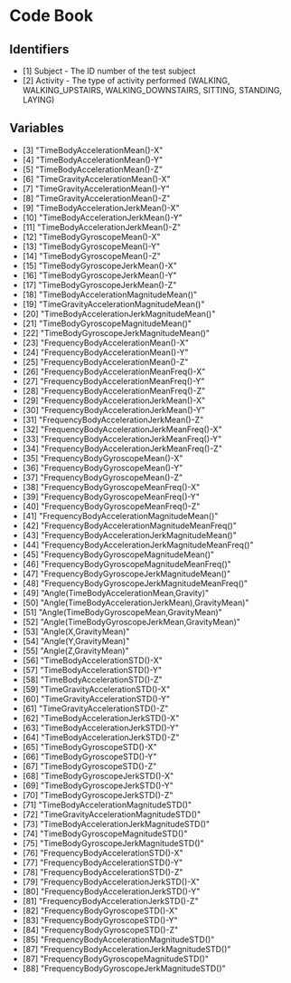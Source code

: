 
# Code Book

## Identifiers
* [1] Subject - The ID number of the test subject
* [2] Activity - The type of activity performed (WALKING, WALKING_UPSTAIRS, WALKING_DOWNSTAIRS, SITTING, STANDING, LAYING)
## Variables                                      
* [3] "TimeBodyAccelerationMean()-X"                   
* [4] "TimeBodyAccelerationMean()-Y"                    
* [5] "TimeBodyAccelerationMean()-Z"                   
* [6] "TimeGravityAccelerationMean()-X"                 
* [7] "TimeGravityAccelerationMean()-Y"               
* [8] "TimeGravityAccelerationMean()-Z"                 
* [9] "TimeBodyAccelerationJerkMean()-X"              
* [10] "TimeBodyAccelerationJerkMean()-Y"                
* [11] "TimeBodyAccelerationJerkMean()-Z"             
* [12] "TimeBodyGyroscopeMean()-X"                       
* [13] "TimeBodyGyroscopeMean()-Y"                    
* [14] "TimeBodyGyroscopeMean()-Z"                       
* [15] "TimeBodyGyroscopeJerkMean()-X"                 
* [16] "TimeBodyGyroscopeJerkMean()-Y"                   
* [17] "TimeBodyGyroscopeJerkMean()-Z"                
* [18] "TimeBodyAccelerationMagnitudeMean()"             
* [19] "TimeGravityAccelerationMagnitudeMean()"         
* [20] "TimeBodyAccelerationJerkMagnitudeMean()"         
* [21] "TimeBodyGyroscopeMagnitudeMean()"                 
* [22] "TimeBodyGyroscopeJerkMagnitudeMean()"            
* [23] "FrequencyBodyAccelerationMean()-X"      
* [24] "FrequencyBodyAccelerationMean()-Y"               
* [25] "FrequencyBodyAccelerationMean()-Z"      
* [26] "FrequencyBodyAccelerationMeanFreq()-X"           
* [27] "FrequencyBodyAccelerationMeanFreq()-Y"       
* [28] "FrequencyBodyAccelerationMeanFreq()-Z"           
* [29] "FrequencyBodyAccelerationJerkMean()-X"     
* [30] "FrequencyBodyAccelerationJerkMean()-Y"           
* [31] "FrequencyBodyAccelerationJerkMean()-Z"     
* [32] "FrequencyBodyAccelerationJerkMeanFreq()-X"       
* [33] "FrequencyBodyAccelerationJerkMeanFreq()-Y" 
* [34] "FrequencyBodyAccelerationJerkMeanFreq()-Z"       
* [35] "FrequencyBodyGyroscopeMean()-X"             
* [36] "FrequencyBodyGyroscopeMean()-Y"                  
* [37] "FrequencyBodyGyroscopeMean()-Z"             
* [38] "FrequencyBodyGyroscopeMeanFreq()-X"              
* [39] "FrequencyBodyGyroscopeMeanFreq()-Y"         
* [40] "FrequencyBodyGyroscopeMeanFreq()-Z"              
* [41] "FrequencyBodyAccelerationMagnitudeMean()"    
* [42] "FrequencyBodyAccelerationMagnitudeMeanFreq()"    
* [43] "FrequencyBodyAccelerationJerkMagnitudeMean()" 
* [44] "FrequencyBodyAccelerationJerkMagnitudeMeanFreq()"
* [45] "FrequencyBodyGyroscopeMagnitudeMean()"        
* [46] "FrequencyBodyGyroscopeMagnitudeMeanFreq()"       
* [47] "FrequencyBodyGyroscopeJerkMagnitudeMean()"    
* [48] "FrequencyBodyGyroscopeJerkMagnitudeMeanFreq()"   
* [49] "Angle(TimeBodyAccelerationMean,Gravity)"      
* [50] "Angle(TimeBodyAccelerationJerkMean),GravityMean)"
* [51] "Angle(TimeBodyGyroscopeMean,GravityMean)"     
* [52] "Angle(TimeBodyGyroscopeJerkMean,GravityMean)"    
* [53] "Angle(X,GravityMean)"                        
* [54] "Angle(Y,GravityMean)"                            
* [55] "Angle(Z,GravityMean)"                       
* [56] "TimeBodyAccelerationSTD()-X"                     
* [57] "TimeBodyAccelerationSTD()-Y"                
* [58] "TimeBodyAccelerationSTD()-Z"                     
* [59] "TimeGravityAccelerationSTD()-X"              
* [60] "TimeGravityAccelerationSTD()-Y"                  
* [61] "TimeGravityAccelerationSTD()-Z"              
* [62] "TimeBodyAccelerationJerkSTD()-X"                 
* [63] "TimeBodyAccelerationJerkSTD()-Y"           
* [64] "TimeBodyAccelerationJerkSTD()-Z"                 
* [65] "TimeBodyGyroscopeSTD()-X"                 
* [66] "TimeBodyGyroscopeSTD()-Y"                        
* [67] "TimeBodyGyroscopeSTD()-Z"                 
* [68] "TimeBodyGyroscopeJerkSTD()-X"                    
* [69] "TimeBodyGyroscopeJerkSTD()-Y"              
* [70] "TimeBodyGyroscopeJerkSTD()-Z"                    
* [71] "TimeBodyAccelerationMagnitudeSTD()"        
* [72] "TimeGravityAccelerationMagnitudeSTD()"           
* [73] "TimeBodyAccelerationJerkMagnitudeSTD()"    
* [74] "TimeBodyGyroscopeMagnitudeSTD()"                 
* [75] "TimeBodyGyroscopeJerkMagnitudeSTD()"          
* [76] "FrequencyBodyAccelerationSTD()-X"                
* [77] "FrequencyBodyAccelerationSTD()-Y"            
* [78] "FrequencyBodyAccelerationSTD()-Z"                
* [79] "FrequencyBodyAccelerationJerkSTD()-X"         
* [80] "FrequencyBodyAccelerationJerkSTD()-Y"            
* [81] "FrequencyBodyAccelerationJerkSTD()-Z"         
* [82] "FrequencyBodyGyroscopeSTD()-X"                   
* [83] "FrequencyBodyGyroscopeSTD()-Y"                
* [84] "FrequencyBodyGyroscopeSTD()-Z"                   
* [85] "FrequencyBodyAccelerationMagnitudeSTD()"      
* [87] "FrequencyBodyAccelerationJerkMagnitudeSTD()"     
* [87] "FrequencyBodyGyroscopeMagnitudeSTD()"         
* [88] "FrequencyBodyGyroscopeJerkMagnitudeSTD()" 
